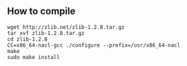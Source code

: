 How to compile
----

	wget http://zlib.net/zlib-1.2.8.tar.gz
	tar xvf zlib-1.2.8.tar.gz
	cd zlib-1.2.8
	CC=x86_64-nacl-gcc ./configure --prefix=/usr/x86_64-nacl
	make
	sudo make install

